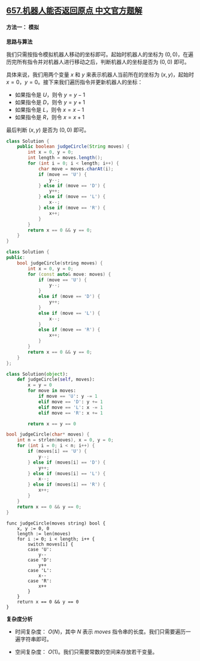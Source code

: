 ## [657.机器人能否返回原点 中文官方题解](https://leetcode.cn/problems/robot-return-to-origin/solutions/100000/ji-qi-ren-neng-fou-fan-hui-yuan-dian-by-leetcode-s)
#### 方法一： 模拟

**思路与算法**

我们只需按指令模拟机器人移动的坐标即可。起始时机器人的坐标为 $(0,0)$，在遍历完所有指令并对机器人进行移动之后，判断机器人的坐标是否为 $(0,0)$ 即可。

具体来说，我们用两个变量 $x$ 和 $y$ 来表示机器人当前所在的坐标为 $(x,y)$，起始时 $x=0$，$y=0$。接下来我们遍历指令并更新机器人的坐标：

- 如果指令是 $U$，则令 $y=y-1$
- 如果指令是 $D$，则令 $y=y+1$
- 如果指令是 $L$，则令 $x=x-1$
- 如果指令是 $R$，则令 $x=x+1$

最后判断 $(x,y)$ 是否为 $(0,0)$ 即可。

```Java [sol1-Java]
class Solution {
    public boolean judgeCircle(String moves) {
        int x = 0, y = 0;
        int length = moves.length();
        for (int i = 0; i < length; i++) {
            char move = moves.charAt(i);
            if (move == 'U') {
                y--;
            } else if (move == 'D') {
                y++;
            } else if (move == 'L') {
                x--;
            } else if (move == 'R') {
                x++;
            }
        }
        return x == 0 && y == 0;
    }
}
```

```C++ [sol1-C++]
class Solution {
public:
    bool judgeCircle(string moves) {
        int x = 0, y = 0;
        for (const auto& move: moves) {
            if (move == 'U') {
                y--;
            }
            else if (move == 'D') {
                y++;
            }
            else if (move == 'L') {
                x--;
            }
            else if (move == 'R') {
                x++;
            }
        }
        return x == 0 && y == 0;
    }
};
```

```Python [sol1-Python]
class Solution(object):
    def judgeCircle(self, moves):
        x = y = 0
        for move in moves:
            if move == 'U': y -= 1
            elif move == 'D': y += 1
            elif move == 'L': x -= 1
            elif move == 'R': x += 1

        return x == y == 0
```

```C [sol1-C]
bool judgeCircle(char* moves) {
    int n = strlen(moves), x = 0, y = 0;
    for (int i = 0; i < n; i++) {
        if (moves[i] == 'U') {
            y--;
        } else if (moves[i] == 'D') {
            y++;
        } else if (moves[i] == 'L') {
            x--;
        } else if (moves[i] == 'R') {
            x++;
        }
    }
    return x == 0 && y == 0;
}
```

```golang [sol1-Golang]
func judgeCircle(moves string) bool {
    x, y := 0, 0
    length := len(moves)
    for i := 0; i < length; i++ {
        switch moves[i] {
        case 'U':
            y--
        case 'D':
            y++
        case 'L':
            x--
        case 'R':
            x++
        }
    }
    return x == 0 && y == 0
}
```

**复杂度分析**

* 时间复杂度： $O(N)$，其中 $N$ 表示 $\textit{moves}$ 指令串的长度。我们只需要遍历一遍字符串即可。

* 空间复杂度： $O(1)$。我们只需要常数的空间来存放若干变量。